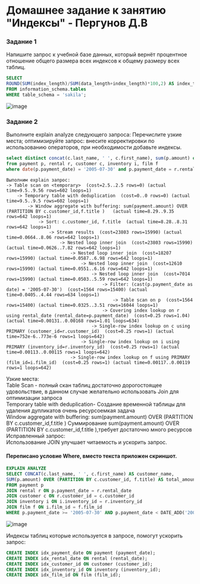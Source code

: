 # Домашнее задание к занятию "Индексы" - Пергунов Д.В

### Задание 1
Напишите запрос к учебной базе данных, который вернёт процентное отношение общего размера всех индексов к общему размеру всех таблиц.
```sql
SELECT 
ROUND(SUM(index_length)/SUM(data_length+index_length)*100,2) AS index_table_size
FROM information_schema.tables
WHERE table_schema = 'sakila';
```
![image](https://github.com/dimindrol/12-05.sql.index-pergunov/assets/103885836/50e0558b-11f6-46e3-8f4d-7fe9f38602e7)


### Задание 2
Выполните explain analyze следующего запроса:
Перечислите узкие места;
оптимизируйте запрос: внесите корректировки по использованию операторов, при необходимости добавьте индексы.
```sql
select distinct concat(c.last_name, ' ', c.first_name), sum(p.amount) over (partition by c.customer_id, f.title)
from payment p, rental r, customer c, inventory i, film f
where date(p.payment_date) = '2005-07-30' and p.payment_date = r.rental_date and r.customer_id = c.customer_id and i.inventory_id = r.inventory_id
```
```
Выполним explain запрос:  
-> Table scan on <temporary>  (cost=2.5..2.5 rows=0) (actual time=9.5..9.56 rows=602 loops=1)  
    -> Temporary table with deduplication  (cost=0..0 rows=0) (actual time=9.5..9.5 rows=602 loops=1)  
        -> Window aggregate with buffering: sum(payment.amount) OVER (PARTITION BY c.customer_id,f.title )   (actual time=8.29..9.35 rows=642 loops=1)  
            -> Sort: c.customer_id, f.title  (actual time=8.28..8.31 rows=642 loops=1)  
                -> Stream results  (cost=23803 rows=15990) (actual time=0.0664..8.06 rows=642 loops=1)  
                    -> Nested loop inner join  (cost=23803 rows=15990) (actual time=0.0626..7.82 rows=642 loops=1)  
                        -> Nested loop inner join  (cost=18207 rows=15990) (actual time=0.0587..6.98 rows=642 loops=1)  
                            -> Nested loop inner join  (cost=12610 rows=15990) (actual time=0.0551..6.16 rows=642 loops=1)  
                                -> Nested loop inner join  (cost=7014 rows=15990) (actual time=0.0503..5.59 rows=642 loops=1)  
                                    -> Filter: (cast(p.payment_date as date) = '2005-07-30')  (cost=1564 rows=15400) (actual time=0.0405..4.44 rows=634 loops=1)  
                                        -> Table scan on p  (cost=1564 rows=15400) (actual time=0.0325..3.51 rows=16044 loops=1)  
                                    -> Covering index lookup on r using rental_date (rental_date=p.payment_date)  (cost=0.25 rows=1.04) (actual time=0.00131..0.00168 rows=1.01 loops=634)  
                                -> Single-row index lookup on c using PRIMARY (customer_id=r.customer_id)  (cost=0.25 rows=1) (actual time=752e-6..773e-6 rows=1 loops=642)  
                            -> Single-row index lookup on i using PRIMARY (inventory_id=r.inventory_id)  (cost=0.25 rows=1) (actual time=0.00113..0.00115 rows=1 loops=642)  
                        -> Single-row index lookup on f using PRIMARY (film_id=i.film_id)  (cost=0.25 rows=1) (actual time=0.00117..0.00119 rows=1 loops=642)  
```
Узкие места:  
Table Scan - полный скан таблиц достаточно дорогостоящее удовольствие, в данном случае желательно использовать Join для оптимизации запроса  
Temporary table with deduplication- Создание временной таблицы для удаления дупликатов очень ресурсоемкая задача  
Window aggregate with buffering: sum(payment.amount) OVER (PARTITION BY c.customer_id,f.title ) Суммирование sum(payment.amount) OVER (PARTITION BY c.customer_id,f.title ),требует достаточно много ресурсов  
Исправленный запрос:  
Использование JOIN улучшает читаемость и ускорить запрос.  
#### Переписано условие Where, вместо текста приложен скриншот.
```sql
EXPLAIN ANALYZE
SELECT CONCAT(c.last_name, ' ', c.first_name) AS customer_name, 
SUM(p.amount) OVER (PARTITION BY c.customer_id, f.title) AS total_amount
FROM payment p
JOIN rental r ON p.payment_date = r.rental_date
JOIN customer c ON r.customer_id = c.customer_id
JOIN inventory i ON i.inventory_id = r.inventory_id
JOIN film f ON i.film_id = f.film_id
WHERE p.payment_date >= '2005-07-30' AND p.payment_date < DATE_ADD('2005-07-30', INTERVAL 1 DAY); #Внесено исправление в соответсвии с замечанием.
```
![image](https://github.com/dimindrol/12-05.sql.index-pergunov/assets/103885836/f78a9497-cc2b-4508-886c-c3e12c9f4ed4)
    
Индексы таблиц которые используется в запросе, помогут ускорить запрос:
```sql
CREATE INDEX idx_payment_date ON payment (payment_date);
CREATE INDEX idx_rental_date ON rental (rental_date);
CREATE INDEX idx_customer_id ON customer (customer_id);
CREATE INDEX idx_inventory_id ON inventory (inventory_id);
CREATE INDEX idx_film_id ON film (film_id);
```

